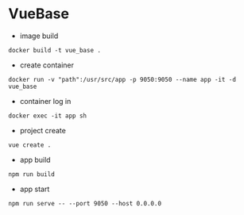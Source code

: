 # VueBase

- image build

`docker build -t vue_base .`

- create container 

`docker run -v "path":/usr/src/app -p 9050:9050 --name app -it -d vue_base`

- container log in

`docker exec -it app sh`

- project create

`vue create .`

- app build

`npm run build`

- app start

`npm run serve -- --port 9050 --host 0.0.0.0`